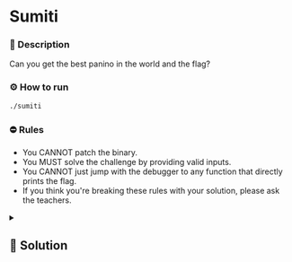 # Sumiti

### 📄 Description
Can you get the best panino in the world and the flag?

### ⚙ How to run
```bash
./sumiti
```

### ⛔ Rules
- You CANNOT patch the binary.
- You MUST solve the challenge by providing valid inputs.
- You CANNOT just jump with the debugger to any function that directly prints the flag.
- If you think you're breaking these rules with your solution, please ask the teachers.

<details>
    <summary>
        <h2>🔑 Solution</h2>
    </summary>

The customer id can be easly obtain with the comand `strings`, and we get `SumitiLover1234`.

Following carefully the order of variable declaration for the sandwitch name, we notice that these lead to the string “5Fna14At”. But this is just the order in which the single char's are checked, so it's not our plain password. To get it, we need to check the order of appereance in the call, and we get `F4nTa51A`.

To guess the order of the ingridients, if we inspect `create_panino()` function, we noticed that the generation of the correct input is provided by a `rand()`. What we can do is analyze the memory (using `gdb`) when it requires input, given that the generation of the order of the ingredients has already been carried out, so wen can read the numeber.

<h3> 🚩 Flag </h3>

```plain
SPRITZ{TwO_EuRo_PleAs3}
```
</details>